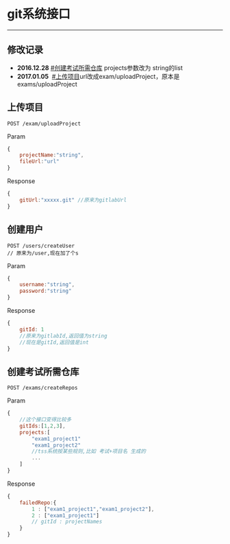 # git系统接口

---

## 修改记录

* **2016.12.28**  [\#创建考试所需仓库](#创建考试所需仓库) projects参数改为 string的list
* **2017.01.05**  [\#上传项目](#上传项目)url改成exam/uploadProject，原本是exams/uploadProject

## 上传项目

```
POST /exam/uploadProject
```

Param

```js
{
    projectName:"string",
    fileUrl:"url"
}
```

Response

```js
{
    gitUrl:"xxxxx.git" //原来为gitlabUrl
}
```

## 创建用户

```
POST /users/createUser
// 原来为/user,现在加了个s
```

Param

```js
{
    username:"string",
    password:"string"
}
```

Response

```js
{
    gitId: 1 
    //原来为gitlabId,返回值为string
    //现在是gitId,返回值是int
}
```

## 创建考试所需仓库

```
POST /exams/createRepos
```

Param

```js
{
    //这个接口变得比较多
    gitIds:[1,2,3],
    projects:[
        "exam1_project1"
        "exam1_project2"
        //tss系统按某些规则,比如 考试+项目名 生成的
        ...
    ]
}
```

Response

```js
{
    failedRepo:{
        1 : ["exam1_project1","exam1_project2"],
        2 : ["exam1_project1"]
        // gitId : projectNames
    }
}
```



